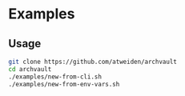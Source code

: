 Examples
========

Usage
-----

```bash
git clone https://github.com/atweiden/archvault
cd archvault
./examples/new-from-cli.sh
./examples/new-from-env-vars.sh
```
